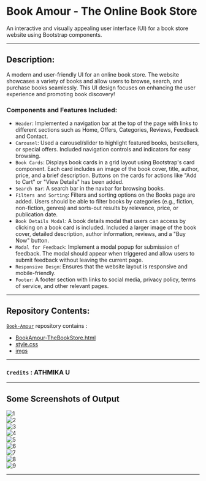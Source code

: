 # Book Amour - The Online Book Store
 
An interactive and visually appealing user interface (UI) for a book store website using Bootstrap components.
<hr/>

## Description:
A modern and user-friendly UI for an online book store. The website showcases a variety of books and allow users to browse, search, and purchase books seamlessly. This UI design focuses on enhancing the user experience and promoting book discovery!

### Components and Features Included:

- `Header`: Implemented a navigation bar at the top of the page with links to different sections such as Home, Offers, Categories, Reviews, Feedback and Contact.                            
- `Carousel`: Used a carousel/slider to highlight featured books, bestsellers, or special offers. Included navigation controls and indicators for easy browsing.             
- `Book Cards`: Displays book cards in a grid layout using Bootstrap's card component. Each card includes an image of the book cover, title, author, price, and a brief description. Buttons on the cards for actions like "Add to Cart" or "View Details" has been added.     
- `Search Bar`: A search bar in the navbar for browsing books.                                                            
- `Filters and Sorting`: Filters and sorting options on the Books page are added. Users should be able to filter books by categories (e.g., fiction, non-fiction, genres) and sorts-out results by relevance, price, or publication date.                  
- `Book Details Modal`: A book details modal that users can access by clicking on a book card is included. Included a larger image of the book cover, detailed description, author information, reviews, and a "Buy Now" button.                                                                              
- `Modal for Feedback`: Implement a modal popup for submission of feedback. The modal should appear when triggered and allow users to submit feedback without leaving the current page.
- `Responsive Desgn`: Ensures that the website layout is responsive and mobile-friendly.
- `Footer`: A footer section with links to social media, privacy policy, terms of service, and other relevant pages.

<hr />

## Repository Contents:
[`Book-Amour`]() repository contains :
- [BookAmour-TheBookStore.html](BookAmour-TheBookStore.html/)
- [style.css](style.css/)
- [imgs](imgs/)

<hr/>

### `Credits` : ATHMIKA U 

<hr/>

## Some Screenshots of Output

![1](https://github.com/AthmikaU/BookStore-Website/assets/138905666/63528ebc-8693-4ecd-863d-7ff37b987b8b) <br />
![2](https://github.com/AthmikaU/BookStore-Website/assets/138905666/395974f2-de37-4acc-8234-cf2590132cfc) <br />
![3](https://github.com/AthmikaU/BookStore-Website/assets/138905666/34caeaa4-58d9-4ed5-9fc6-2ec2dd3169c9) <br />
![4](https://github.com/AthmikaU/BookStore-Website/assets/138905666/a7c29849-5d8f-4f57-9053-f872b1a2d181) <br />
![5](https://github.com/AthmikaU/BookStore-Website/assets/138905666/74724d3f-fec1-41f6-b274-e19d520fe97d) <br />
![6](https://github.com/AthmikaU/BookStore-Website/assets/138905666/7d3cc56c-491e-412a-8a6f-3f3e209075d4) <br />
![7](https://github.com/AthmikaU/BookStore-Website/assets/138905666/67c23190-3f37-4669-a68a-bebf6a8150a3) <br />
![8](https://github.com/AthmikaU/BookStore-Website/assets/138905666/bc53afe1-5520-4954-87a9-c9167ef8a0a4) <br />
![9](https://github.com/AthmikaU/BookStore-Website/assets/138905666/5af7c662-a9dc-48a2-8a56-1e979a816074) <br />

<hr />







